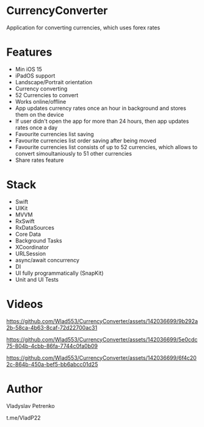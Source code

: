 # CurrencyConverter
Application for converting currencies, which uses forex rates

# Features
* Min iOS 15
* iPadOS support
* Landscape/Portrait orientation
* Currency converting
* 52 Currencies to convert
* Works online/offline
* App updates currency rates once an hour in background and stores them on the device
* If user didn't open the app for more than 24 hours, then app updates rates once a day
* Favourite currencies list saving
* Favourite currencies list order saving after being moved 
* Favourite currencies list consists of up to 52 currencies, which allows to convert simoultaniously to 51 other currencies
* Share rates feature

# Stack
* Swift
* UIKit
* MVVM
* RxSwift
* RxDataSources
* Core Data
* Background Tasks
* XCoordinator
* URLSession
* async/await concurrency
* DI
* UI fully programmatically (SnapKit)
* Unit and UI Tests

# Videos

https://github.com/Wlad553/CurrencyConverter/assets/142036699/9b292a2b-58ca-4b63-8caf-72d22700ac31


https://github.com/Wlad553/CurrencyConverter/assets/142036699/5e0cdc75-804b-4cbb-86fa-7744c0fa0b09


https://github.com/Wlad553/CurrencyConverter/assets/142036699/6f4c202c-864b-450a-bef5-bb6abcc01d25






# Author
Vladyslav Petrenko

t.me/VladP22
